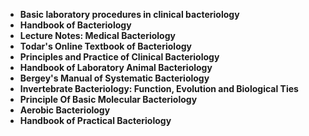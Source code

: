 <ul>
 <li><b><a target="_blank" href="https://github.com/manjunath5496/Bacteriology-Books/blob/master/bst(1).pdf" style="text-decoration:none;">Basic laboratory procedures in clinical bacteriology</a></b></li>
  
<li><b><a target="_blank" href="https://github.com/manjunath5496/Bacteriology-Books/blob/master/bst(2).pdf" style="text-decoration:none;">Handbook of Bacteriology </a></b></li>  
  
<li><b><a target="_blank" href="https://github.com/manjunath5496/Bacteriology-Books/blob/master/bst(3).pdf" style="text-decoration:none;">Lecture Notes: Medical Bacteriology</a></b></li>
                               
 <li><b><a target="_blank" href="https://github.com/manjunath5496/Bacteriology-Books/blob/master/bst(4).pdf" style="text-decoration:none;">Todar's Online Textbook of Bacteriology</a></b></li>                              
<li><b><a target="_blank" href="https://github.com/manjunath5496/Bacteriology-Books/blob/master/bst(5).pdf" style="text-decoration:none;"> Principles and Practice of Clinical Bacteriology </a></b></li>
 <li><b><a target="_blank" href="https://github.com/manjunath5496/Bacteriology-Books/blob/master/bst(6).pdf" style="text-decoration:none;">Handbook of Laboratory Animal Bacteriology </a></b></li>
                <li><b><a target="_blank" href="https://github.com/manjunath5496/Bacteriology-Books/blob/master/bst(7).pdf" style="text-decoration:none;">Bergey's Manual of Systematic Bacteriology </a></b></li>  
                
 <li><b><a target="_blank" href="https://github.com/manjunath5496/Bacteriology-Books/blob/master/bst(8).pdf" style="text-decoration:none;">Invertebrate Bacteriology: Function, Evolution and Biological Ties</a></b></li>                              
<li><b><a target="_blank" href="https://github.com/manjunath5496/Bacteriology-Books/blob/master/bst(9).pdf" style="text-decoration:none;"> Principle Of Basic Molecular Bacteriology </a></b></li>
 <li><b><a target="_blank" href="https://github.com/manjunath5496/Bacteriology-Books/blob/master/bst(10).pdf" style="text-decoration:none;">Aerobic Bacteriology</a></b></li>
                <li><b><a target="_blank" href="https://github.com/manjunath5496/Bacteriology-Books/blob/master/bst(11).pdf" style="text-decoration:none;">Handbook of Practical Bacteriology  </a></b></li>                 
                
                
         

</ul>
